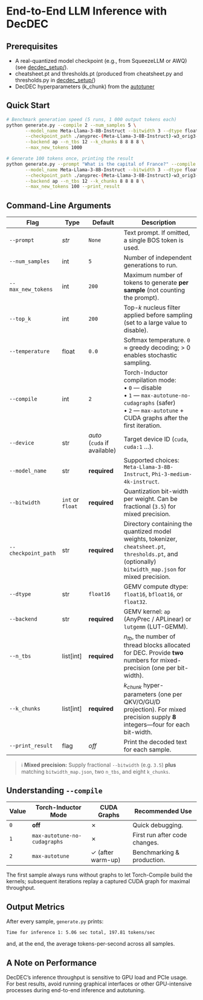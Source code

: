 # End-to-End LLM Inference with **DecDEC**

## Prerequisites
- A real-quantized model checkpoint (e.g., from SqueezeLLM or AWQ) (see [decdec_setup/](../decdec_setup/)).
- cheatsheet.pt and thresholds.pt (produced from cheatsheet.py and thresholds.py in [decdec_setup/](../decdec_setup/))
- DecDEC hyperparameters (k_chunk) from the [autotuner](../autotuner/)

## Quick Start

```bash
# Benchmark generation speed (5 runs, 1 000 output tokens each)
python generate.py --compile 2 --num_samples 5 \
       --model_name Meta-Llama-3-8B-Instruct --bitwidth 3 --dtype float16 \
       --checkpoint_path ./anyprec-(Meta-Llama-3-8B-Instruct)-w3_orig3-gc1-c4_s100_blk512 \
       --backend ap --n_tbs 12 --k_chunks 8 8 8 8 \
       --max_new_tokens 1000

# Generate 100 tokens once, printing the result
python generate.py --prompt "What is the capital of France?" --compile 2 --num_samples 1 \
       --model_name Meta-Llama-3-8B-Instruct --bitwidth 3 --dtype float16 \
       --checkpoint_path ./anyprec-(Meta-Llama-3-8B-Instruct)-w3_orig3-gc1-c4_s100_blk512 \
       --backend ap --n_tbs 12 --k_chunks 8 8 8 8 \
       --max_new_tokens 100 --print_result
```

## Command-Line Arguments

| Flag | Type | Default | Description |
|------|------|---------|-------------|
| `--prompt` | *str* | `None` | Text prompt. If omitted, a single BOS token is used. |
| `--num_samples` | int | `5` | Number of independent generations to run. |
| `--max_new_tokens` | int | `200` | Maximum number of tokens to generate **per sample** (not counting the prompt). |
| `--top_k` | int | `200` | Top-*k* nucleus filter applied before sampling (set to a large value to disable). |
| `--temperature` | float | `0.0` | Softmax temperature. `0` ≈ greedy decoding; > 0 enables stochastic sampling. |
| `--compile` | int | `2` | Torch-Inductor compilation mode: <br>• `0` — disable <br>• `1` — `max-autotune-no-cudagraphs` (safer) <br>• `2` — `max-autotune` + CUDA graphs after the first iteration. |
| `--device` | str | *auto* (`cuda` if available) | Target device ID (`cuda`, `cuda:1` …). |
| `--model_name` | str | **required** | Supported choices: `Meta-Llama-3-8B-Instruct`, `Phi-3-medium-4k-instruct`. |
| `--bitwidth` | `int` or `float` | **required** | Quantization bit-width per weight. Can be fractional (`3.5`) for mixed precision. |
| `--checkpoint_path` | str | **required** | Directory containing the quantized model weights, tokenizer, `cheatsheet.pt`, `thresholds.pt`, and (optionally) `bitwidth_map.json` for mixed precision. |
| `--dtype` | str | `float16` | GEMV compute dtype: `float16`, `bfloat16`, or `float32`. |
| `--backend` | str | **required** | GEMV kernel: `ap` (AnyPrec / APLinear) or `lutgemm` (LUT-GEMM). |
| `--n_tbs` | list[int] | **required** | $n_{tb}$, the number of thread blocks allocated for DEC. Provide **two** numbers for mixed-precision (one per bit-width). |
| `--k_chunks` | list[int] | **required** | $k_{chunk}$ hyper-parameters (one per QKV/O/GU/D projection). For mixed precision supply **8** integers—four for each bit-width. |
| `--print_result` | flag | _off_ | Print the decoded text for each sample. |

> ℹ️ **Mixed precision:** Supply fractional `--bitwidth` (e.g. `3.5`) **plus** matching `bitwidth_map.json`, two `n_tbs`, and eight `k_chunks`.

## Understanding `--compile`

| Value | Torch-Inductor Mode | CUDA Graphs | Recommended Use |
|-------|--------------------|-------------|-----------------|
| `0` | **off** | ✗ | Quick debugging. |
| `1` | `max-autotune-no-cudagraphs` | ✗ | First run after code changes. |
| `2` | `max-autotune` | ✓ (after warm-up) | Benchmarking & production. |

The first sample always runs without graphs to let Torch-Compile build the kernels; subsequent iterations replay a captured CUDA graph for maximal throughput.

## Output Metrics

After every sample, `generate.py` prints:

```
Time for inference 1: 5.06 sec total, 197.81 tokens/sec
```

and, at the end, the average tokens-per-second across all samples.

## A Note on Performance

DecDEC’s inference throughput is sensitive to GPU load and PCIe usage. For best results, avoid running graphical interfaces or other GPU-intensive processes during end-to-end inference and autotuning.
